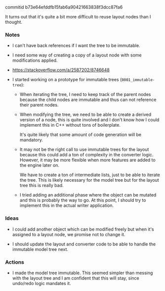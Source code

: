 commitid b73e64efddfb15fab6a90421663838f3dcc87fa6

It turns out that it's quite a bit more difficult to reuse layout nodes than I thought.

### Notes

-   I can't have back references if I want the tree to be immutable.

-   I need some way of creating a copy of a layout node with some modifications applied.

-   https://stackoverflow.com/a/2587202/8746648

-   I started working on a prototype for immutable trees (`0001_immutable-tree`):

    -   When iterating the tree, I need to keep track of the parent nodes because the child nodes are immutable and thus can not
        reference their parent nodes.

    -   When modifying the tree, we need to be able to create a derived version of a node, this is quite involved and I don't know how I could
        implement this in C++ without tons of boilerplate.

        It's quite likely that some amount of code generation will be mandatory.

    -   It may not be the right call to use immutable trees for the layout because this could add a ton of complexity in the converter logic.
        However, it may be more flexible when more features are added to the engine later on.

        We have to create a ton of intermediate lists, just to be able to iterate the tree.
        This is likely necessary for the model tree but for the layout tree this is really bad.

    -   I tried adding an additional phase where the object can be mutated and this is probably the way to go.
        At this point, I should try to implement this in the actual writer application.

### Ideas

-   I could add another object which can be modified freely but when it's assigned to a layout node,
    we promise not to change it.

-   I should update the layout and converter code to be able to handle the immutable model tree next.

### Actions

-   I made the model tree immutable.
    This seemed simpler than messing with the layout tree and I am confident that this will stay, since undo/redo logic mandates it.
